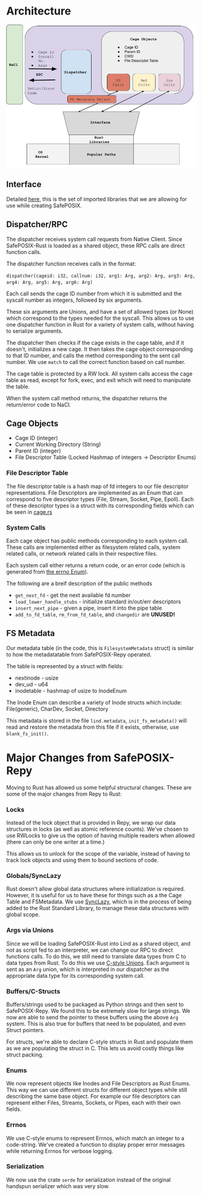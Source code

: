 # Architecture

![SafePOSIX Diagram](./assets/SafePOSIX%20Rust%20Diagram.jpg)

## Interface

Detailed [here](./Interface.md), this is the set of imported libraries that we are allowing for use while creating SafePOSIX.

## Dispatcher/RPC

The dispatcher receives system call requests from Native Client. Since SafePOSIX-Rust is loaded as a shared object, these RPC calls are direct function calls. 

The dispatcher function receives calls in the format: 

`dispatcher(cageid: i32, callnum: i32, arg1: Arg, arg2: Arg, arg3: Arg, arg4: Arg, arg5: Arg, arg6: Arg)`

Each call sends the cage ID number from which it is submitted and the syscall number as integers, followed by six arguments.

These six arguments are Unions, and have a set of allowed types (or None) which correspond to the types needed for the syscall. This allows us to use one dispatcher function in Rust for a variety of system calls, without having to serialize arguments.

The dispatcher then checks if the cage exists in the cage table, and if it doesn't, initializes a new cage. It then takes the cage object corresponding to that ID number, and calls the method corresponding to the sent call number. We use `match` to call the correct function based on call number.

The cage table is protected by a RW lock. All system calls access the cage table as read, except for fork, exec, and exit which will need to manipulate the table.

When the system call method returns, the dispatcher returns the return/error code to NaCl.

## Cage Objects

* Cage ID (integer)
* Current Working Directory (String)
* Parent ID (integer)
* File Descriptor Table (Locked Hashmap of integers -> Descriptor Enums)

### File Descriptor Table

The file descriptor table is a hash map of fd integers to our file descriptor representations. File Descriptors are implemented as an Enum that can correspond to five descriptor types (File, Stream, Socket, Pipe, Epoll). Each of these descriptor types is a struct with its corresponding fields which can be seen in [cage.rs](https://github.com/Lind-Project/safeposix-rust/blob/main/src/safeposix/cage.rs)

### System Calls

Each cage object has public methods corresponding to each system call. These calls are implemented either as filesystem related calls, system related calls, or network related calls in their respective files. 

Each system call either returns a return code, or an error code (which is generated from [the errno Enum](https://github.com/Lind-Project/safeposix-rust/blob/main/src/safeposix/syscalls/errnos.rs)).

The following are a breif description of the public methods
- `get_next_fd` - get the next available fd number
- `load_lower_handle_stubs` - initialize standard in/out/err descriptors
- `insert_next_pipe` - given a pipe, insert it into the pipe table
- `add_to_fd_table`, `rm_from_fd_table`, and `changedir` are **UNUSED!**

## FS Metadata

Our metadata table (in the code, this is `FilesystemMetadata` struct) is similar to how the metadatatable from SafePOSIX-Repy operated.

The table is represented by a struct with fields:

* nextinode - usize
* dev_ud - u64
* inodetable - hashmap of usize to InodeEnum

The Inode Enum can describe a variety of Inode structs which include: File(generic), CharDev, Socket, Directory

This metadata is stored in the file `lind.metadata`, `init_fs_metadata()` will read and restore the metadata from this file if it exists, otherwise, use `blank_fs_init()`. 

# Major Changes from SafePOSIX-Repy

Moving to Rust has allowed us some helpful structural changes. These are some of the major changes from Repy to Rust:

### Locks

Instead of the lock object that is provided in Repy, we wrap our data structures in locks (as well as atomic reference counts). We've chosen to use RWLocks to give us the option of having multiple readers when allowed (there can only be one writer at a time.)

This allows us to unlock for the scope of the variable, instead of having to track lock objects and using them to bound sections of code.

### Globals/SyncLazy

Rust doesn't allow global data structures where initialization is required. However, it is useful for us to have these for things such as a the Cage Table and FSMetadata. We use [SyncLazy](https://doc.rust-lang.org/std/lazy/struct.SyncLazy.html), which is in the process of being added to the Rust Standard Library, to manage these data structures with global scope.

### Args via Unions
Since we will be loading SafePOSIX-Rust into Lind as a shared object, and not as script fed to an interpreter, we can change our RPC to direct functions calls. To do this, we still need to translate data types from C to data types from Rust. To do this we use [C-style Unions](https://doc.rust-lang.org/reference/type-layout.html#reprc-unions). Each argument is sent as an `Arg` union, which is interpreted in our dispatcher as the appropriate data type for its corresponding system call.

### Buffers/C-Structs 

Buffers/strings used to be packaged as Python strings and then sent to SafePOSIX-Repy. We found this to be extremely slow for large strings. We now are able to send the pointer to these buffers using the above `Arg` system. This is also true for buffers that need to be populated, and even Struct pointers.

For structs, we're able to declare C-style structs in Rust and populate them as we are populating the struct in C. This lets us avoid costly things like struct packing.

### Enums
We now represent objects like Inodes and File Descriptors as Rust Enums. This way we can use different structs for different object types while still describing the same base object. For example our file descriptors can represent either Files, Streams, Sockets, or Pipes, each with their own fields.

### Errnos

We use C-style enums to represent Errnos, which match an integer to a code-string. We've created a function to display proper error messages while returning Errnos for verbose logging.

### Serialization

We now use the crate `serde` for serialization instead of the original handspun serializer which was very slow.

